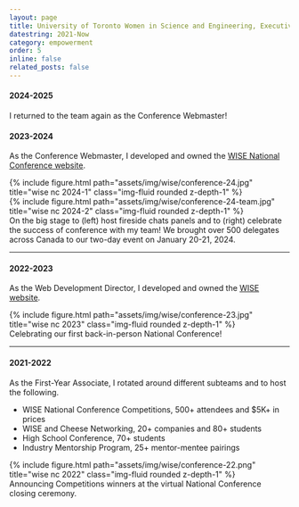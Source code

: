 ```yaml
---
layout: page
title: University of Toronto Women in Science and Engineering, Executive
datestring: 2021-Now
category: empowerment
order: 5
inline: false
related_posts: false
---
```


#### 2024-2025

I returned to the team again as the Conference Webmaster!

#### 2023-2024

As the Conference Webmaster, I developed and owned the <a href="https://conference.wise.skule.ca/">WISE National Conference website</a>.

<div class="row justify-content-sm-center">
    <div class="col-sm mt-3 mt-md-0">
        {% include figure.html path="assets/img/wise/conference-24.jpg" title="wise nc 2024-1" class="img-fluid rounded z-depth-1" %}
    </div>
    <div class="col-sm mt-3 mt-md-0">
        {% include figure.html path="assets/img/wise/conference-24-team.jpg" title="wise nc 2024-2" class="img-fluid rounded z-depth-1" %}
    </div>
</div>
<div class="caption">
    On the big stage to (left) host fireside chats panels and to (right) celebrate the success of conference with my team! We brought over 500 delegates across Canada to our two-day event on January 20-21, 2024. 
</div>

***

#### 2022-2023

As the Web Development Director, I developed and owned the <a href="https://wise.skule.ca/">WISE website</a>.

<div class="row justify-content-sm-center">
    <div class="col-sm mt-3 mt-md-0">
        {% include figure.html path="assets/img/wise/conference-23.jpg" title="wise nc 2023" class="img-fluid rounded z-depth-1" %}
    </div>
</div>
<div class="caption">
    Celebrating our first back-in-person National Conference!
</div>

***

#### 2021-2022

As the First-Year Associate, I rotated around different subteams and to host the following. 
<ul>
    <li>WISE National Conference Competitions, 500+ attendees and $5K+ in prices</li>
    <li>WISE and Cheese Networking, 20+ companies and 80+ students</li>
    <li>High School Conference, 70+ students</li>
    <li>Industry Mentorship Program, 25+ mentor-mentee pairings</li>
</ul>

<div class="row justify-content-sm-center">
    <div class="col-sm mt-3 mt-md-0">
        {% include figure.html path="assets/img/wise/conference-22.png" title="wise nc 2022" class="img-fluid rounded z-depth-1" %}
    </div>
</div>
<div class="caption">
    Announcing Competitions winners at the virtual National Conference closing ceremony.
</div>
